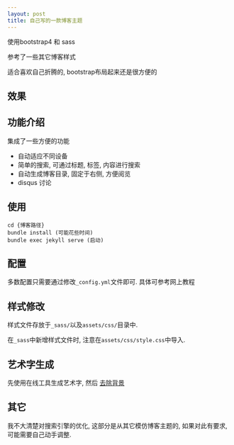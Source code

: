 ```yaml
---
layout: post
title: 自己写的一款博客主题
---
```


使用bootstrap4 和 sass

参考了一些其它博客样式

适合喜欢自己折腾的, bootstrap布局起来还是很方便的

## 效果



## 功能介绍

集成了一些方便的功能

- 自动适应不同设备
- 简单的搜索, 可通过标题, 标签, 内容进行搜索
- 自动生成博客目录, 固定于右侧, 方便阅览
- disqus 讨论 

## 使用

    cd {博客路径}
    bundle install (可能花些时间)
    bundle exec jekyll serve (启动)
    
## 配置

多数配置只需要通过修改`_config.yml`文件即可.
具体可参考网上教程


## 样式修改

样式文件存放于`_sass/`以及`assets/css/`目录中.

在`_sass`中新增样式文件时, 注意在`assets/css/style.css`中导入.

## 艺术字生成

先使用在线工具生成艺术字, 然后
[去除背景](https://onlinepngtools.com/create-transparent-png)

## 其它

我不大清楚对搜索引擎的优化, 这部分是从其它模仿博客主题的, 
如果对此有要求, 可能需要自己动手调整.

